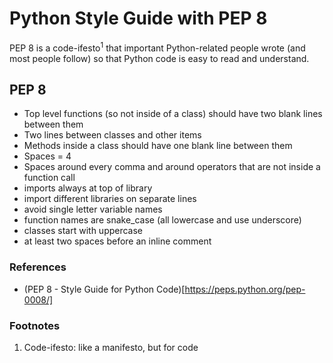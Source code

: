 # Python Style Guide with PEP 8

PEP 8 is a code-ifesto<sup>1</sup> that important Python-related people wrote (and most people follow) so that Python code is easy to read and understand.

## PEP 8
* Top level functions (so not inside of a class) should have two blank lines between them
* Two lines between classes and other items
* Methods inside a class should have one blank line between them
* Spaces = 4
* Spaces around every comma and around operators that are not inside a function call
* imports always at top of library
* import different libraries on separate lines
* avoid single letter variable names
* function names are snake_case (all lowercase and use underscore)
* classes start with uppercase
* at least two spaces before an inline comment



### References
* (PEP 8 - Style Guide for Python Code)[https://peps.python.org/pep-0008/]

### Footnotes
1. Code-ifesto: like a manifesto, but for code
